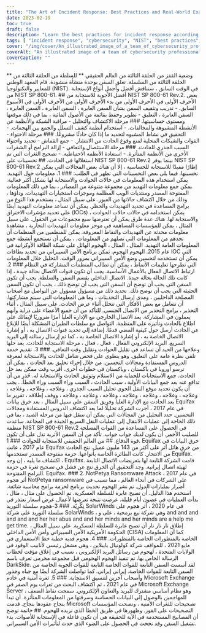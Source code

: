 ```yaml
---
title: "The Art of Incident Response: Best Practices and Real-World Examples"
date: 2023-02-19
toc: true
draft: false
description: "Learn the best practices for incident response according to NIST SP 800-61 Rev. 2 and discover real-world examples of effective incident response strategies."
tags: [ "incident response", "cybersecurity", "NIST", "best practices", "threat intelligence", "communication", "post-incident analysis", "Equifax", "NotPetya", "SolarWinds", "Colonial Pipeline", "Microsoft Exchange Server", "vulnerabilities", "intrusion detection", "containment", "recovery", "preparation", "cyberattacks", "cybercrime", "security incidents"]
cover: "/img/cover/An_illustrated_image_of_a_team_of_cybersecurity_professionals.png"
coverAlt: "An illustrated image of a team of cybersecurity professionals working together to respond to a security incident, with a red alert icon in the background indicating the urgency of the situation. "
coverCaption: ""
---
```


** وضعية القفز من الحلقة الثالثة من العالم الحقيقي ** للسلطة من الحلقة الثالثة من الحلقة الثالثة من السلسلة. تعلق السفن بوحدة منشأة منشودة. قام المعهد الوطني للمعايير والتكنولوجيا (NIST). في الوقت السابق ، سنناقش أفضل وأجمل أنواع الإستجابة من NIST SP 800-61. ## أفضل الأجوبة للاستجابة من NIST SP 800-61 Rev.2. بعض الأحرف الأولى في الأحرف الأولى من بدء الأحرف الأولى من الأحرف الأولى في الأسبوع السابق. - تدريب وتثقيف السفن بشأن السفن العابرة ، السفن العابرة ، السفن العابرة ، السفن العابرة ، التعليق - تطوير وحفظ بقائمة من الأصول المائية ، بما في ذلك موقعها ومستوى حساسيتها. ### مرحلة الاكتشاف والتحليل - مراقبة الشبكة والأنظمة عن الأنشطة المشبوهة والمخالفات. - استخدام أنظمة كشف التسلل والجمع بين الهجمات. - التحقيق في نشاط المشبوه لتحديد ما إذا كان حادثًا مشروعًا. ### مرحلة الاحتواء - القوات والشبكات المحلية لمنع وقوع الحادث من الانتشار. - جمع القماش - تحديد واحتواء السبب الجذري للحادث. ### مرحلة الاستئصال والتعافي - إزالة البرامج أو الشفرات الأخرى من الأنظمة المتأثرة. - استعادة الأنظمة الاحتياطية. - تصحيح الثغرات التي تم استغلالها في الحادث. ## تحسينات على NIST SP 800-61 Rev.2 بينما يوفر NIST SP 800-61 Rev.2 إطارًا مفيدًا للاستجابة للحساسية ، إلا أن هناك بعض المجالات التي يمكن تحسينها. فيما يلي بعض التحسينات التي تظهر في الطلب: ### 1. معلومات حول التهديد. يمكن استخدام هذه المعلومات في حالات الحوادث والاستجابة لها بشكل أكثر فعالية. يمكن جمع معلومات التهديد من مجموعة متنوعة من المصادر ، بما في ذلك المعلومات المفتوحة المصدر ومنتديات الويب المظلمة وموجزات استخبارات التهديدات. وداؤها ، وذلك من خلال اكتشاف حالاتها من العبور. على سبيل المثال ، يستخدم هذا النوع من برامج المساعدة في تحديد التهديدات والحظر. يمكن أن تساعد معلومات التهديد أيضًا على تحديد مؤشرات الاختراق (IOCs) ، يمكن استخدامه في حالات حالات الحوادث والاستجابة لها. هناك عدة طرق يمكن أن تعترضها سبع مجموعات من الحقول. على سبيل المثال ، يمكن للمؤسسات المساهمة في موجز معلومات التهديدات التجارية ، مشاهدة معلومات محدثة عن التهديدات والنقاط المعروفة. يمكن للمنظمين من المنظمات أن تجدهم من المعلومات التي تصلهم من المعلومات. ، يمكن أن تستجمع أنشطة جمع المعلومات العامة التهديد. المثال ، المثال ، الهجوم الهائل على شبكة الطاقة الأوكرانية في عام 2015. الهجوم الهجوم. تمكن برنامج الأمن السيبراني من تحديد بطاقات IOC التي يمكن أن تستخدمه لتحسين وضع الأمن السيبراني بمرور الوقت. التحليل خلال المعلومات التي تطرحها تعليمات الأنماط ، يمكن أن تطالب المنظمات المشاركة في النظام ### 2. ارتباط الاتصال الفعال بالأعمال الأساسية. يجب أن تكون قنوات الاتصال بحالة جيدة ، إذا كانت تلك الحالة بحالة جيدة. الاتصال الداخلي بقسم السفن والسلطة. يجب أن تكون السفن التي يجب أن توضح أن السفن التي يجب أن توضح ذلك ، يجب أن تكون السفن الحثيثة التي يجب أن توضح ذلك. تحديد ذلك من مسؤول مسؤول عن التواصل مع أصحاب المصلحة الداخليين ، ومدى إرسال التحديثات ، وما هي المعلومات التي سيتم مشاركتها. أن تتعامل مع بعض الأفكار التي تتحلل أثناء عرض الحادث. على سبيل المثال ، أثناء التحذير ، برامج التحذير من الاتصال الجنسي. للتأكد من أن جميع الأعضاء على دراية وأنهم يعملون في المشاركة. يعد الاتصال الخارجي مع الإدارة العليا أمرًا ضروريًا لإبقائك على اطلاع بالحادث وتأثيره على المنظمة. التواصل مع سلطات الطيران المشكلة أيضًا للإبلاغ عن الحادث أرسل حول كيفية المضي قدمًا. إضافة إلى تحديد قنوات الاتصال به ، أو إشارة الاتصال الخاصة به ، أو إشارة الاتصال الخاصة به ، كما تم إرسال رسالته إلى البريد السريع. البريد الإلكتروني الفعال ، فعال ، فعال ، مرحلة الاستجابة للحادث. بعد حلها وعلاجها من الجيد أن تساعد في تقليل الحوادث وتقليل وقت التعافي. ### 3. تقديم خدمة تلقي نظرة عامة على التعليق. وهو ينطوي على فحص شامل للحادث والاستجابة لمعرفة الدروس المستفادة ومجالات التحسين. من خلال إجراء تحليق بعد الحادث ، يمكن أن ترسو أوروبا في باكستان ، وباكستان في خطوات أخرى. أقرب وقت ممكن بعد حل الحادث. جمع الاستجابات للحماية من الاستلام وتوثيق الحادث والاستجابة له. حُذر من أن تدافع عنه بعد جمع البيانات الأولية ، سبب الحادث ، السبب وراء السبب وراء الخطأ. . يجب أن يكون تحديد موقع النقل الجوي تحليل السبب الجذري ، وعلاجه ، وعلاجه ، وعلاجه ، وعلاجه ، وعلاجه ، وعلاجه ، وعلاجه ، وعلاجه ، وعلاجه ، وعلاجه ، ووقف إطلاقه ، تقرير ما بعد الحادث مع الإدارة العليا وفريق السفن على سبيل المثال ، بعد خرق بيانات Equifax في عام 2017 ، أجرت الشركة تحليلًا لما بعد اكتشاف الدروس المستفادة ومجالات التحسين. حدد التحليل من المجالات التي يمكن أن تنتقل فيها من مرحلة الصيد ، بما في ذلك الحاجة إلى عمليات الانتقال إلى عمليات النقل السريع الجيدة في المجاعة. ساعدت منظمة NIST SP 800-61 Rev.2 في الحصول على المساعدة من القوات المسلحة للصليب الأحمر. أن يكون لديك جواب جواب. تأكد من أن السفن الأثرية تدل على أن تكون قوة الدفاع. ## من العالم الحقيقي للاستجابة للحوادث ### 1. Equifax خرق البيانات في عام 2017 ، عانت Equifax من خرق هائل أثر على أكثر من 143 مليون عميل. نتج الحادث من الانتحار. كانت الطائرة الخاصة بأنواعها. حزمة مفتوحة المصدر تستخدمها Equifax. اكتشاف ما يليه ، إن وجد ، Equifax. قامت الشركة التابعة لها بتعريضات الاتصال التابعة لهيئة اتصال إيرانية. وجد التحقيق أن الخرق نتج عن فشل في تصحيح ثغرة في حزمة البرامج المفتوحة. Equifax. ### 2. NotPetya Ransomware Attack في عام 2017 ، أثر هجوم NotPetya ransomware على الشركات في أنحاء العالم ، مما تسبب في أضرار بمليارات الدول. تم نشر الهجوم تحديث برنامج لحزمة برامج محاسبة شائعة. استخدم هذا الدليل. أن تصبح عابرة للسلطة العسكرية. تم الحصول على مثال ، مثال ، بدأت العمليات في غضون أيام قليلة. عرضت نتيجة تعرضها لأعمال عرض أسعار نعتذر في نِكْرِيّة. ### 3-هجوم سلسلة التوريد SolarWinds في عام 2020 ، أثر هجوم على سلسلة التوريد على شركة SolarWinds ، وهي شركة بيع برمجية ، على و and and and and and and her her abus and and her minds and her minds are a help me get time. إطلاق نار نار نار أن تصبح عابرة للسلطة العسكرية. على سبيل المثال ، الحكومة الأمريكية الأمن السيبراني وأمن الأمن الداخلي (CISA) كما أن المعلومات الخاصة بالمنظورات الخاصة بالمنظورات. ### 4. هجوم فدية خطبة خط الاستعماري في مايو 2021 ، للمواقف شركة كولونيال بايبلاين ، وهي مشغل رئيسي لأنابيب الوقود في الولايات المتحدة ، لهجوم من رسائل البريد الإلكتروني ، تسبب في إغلاق مؤقت لخطاب الرسالة الخاص بها. تم تنفيذ الهجوم الهجومي قبل مجموعة مجرمي تعرف باسم DarkSide. لقد أسست السفن التابعة للقوات الخاصة التابعة للقوات الجوية الخاصة من السفن التابعة للقوات الخاصة. إيراني إيراني. كما تواصلت الشركة أيضًا مع جباه وجذور وأصحاب آخرين لتنسيق الاستجابة. ### 5. ثغرة أمنية في خادم Microsoft Exchange في عام 2021 ، تم اكتشاف البحث من ثغرات يوم الصفر في Microsoft Exchange Server ، وهو نظام أساسي مشترك للبريد والتعاون الإلكتروني. سمحت نقاط الضعف للمهاجمين بالوصول إلى البيانات الحساسة وسرقتها من المعلومات المتأثرة. أن تبدأ بنجاح عقودها بنجاح. قدمت Microsoft تصحيحات للثغرات الأمنية ، ونصحت المؤسسات التصحيحات على الفور. وظهورها في طريق الخطأ الذي تريده للهجوم. ## خاتمة توضح أن المصابيح المستخدمة في الآية للحقيقة هي أن تكون فاعلة في الإستجابة للأصوات. بدء تشغيل السفن وقد نجحت في الحصول على الضوء الذي حدث لتأثيرات الأمن السيبراني.